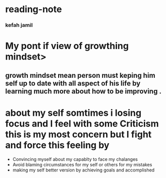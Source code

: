 # reading-note

### kefah jamil 

# My pont if view of growthing  mindset>

## growth  mindset  mean person must  keping  him self up to date with all aspect  of his  life  by learning  much more about how to be improving .


# about my self  somtimes  i losing focus and I feel with some Criticism this is my most concern  but I  fight and force this feeling by

* Convincing myself about my capablty to face my chalanges
* Avoid blaming circumstances for my self or others for my mistakes 
* making my self better  version by achieving goals and accomplished


